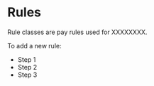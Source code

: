 # Rules

Rule classes are pay rules used for XXXXXXXX.

To add a new rule:
* Step 1
* Step 2 
* Step 3